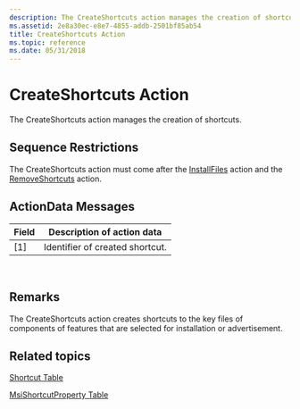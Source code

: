 ```yaml
---
description: The CreateShortcuts action manages the creation of shortcuts.
ms.assetid: 2e8a30ec-e8e7-4855-addb-2501bf85ab54
title: CreateShortcuts Action
ms.topic: reference
ms.date: 05/31/2018
---
```


# CreateShortcuts Action

The CreateShortcuts action manages the creation of shortcuts.

## Sequence Restrictions

The CreateShortcuts action must come after the [InstallFiles](installfiles-action.md) action and the [RemoveShortcuts](removeshortcuts-action.md) action.

## ActionData Messages



| Field | Description of action data      |
|-------|---------------------------------|
| \[1\] | Identifier of created shortcut. |



 

## Remarks

The CreateShortcuts action creates shortcuts to the key files of components of features that are selected for installation or advertisement.

## Related topics

<dl> <dt>

[Shortcut Table](shortcut-table.md)
</dt> <dt>

[MsiShortcutProperty Table](msishortcutproperty-table.md)
</dt> </dl>

 

 



